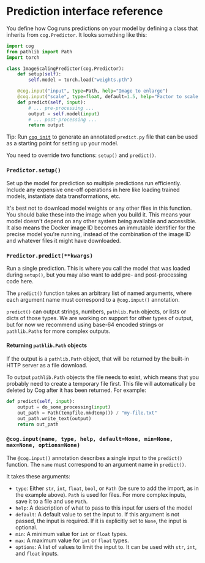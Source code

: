 # Prediction interface reference

You define how Cog runs predictions on your model by defining a class that inherits from `cog.Predictor`. It looks something like this:

```python
import cog
from pathlib import Path
import torch

class ImageScalingPredictor(cog.Predictor):
    def setup(self):
        self.model = torch.load("weights.pth")

    @cog.input("input", type=Path, help="Image to enlarge")
    @cog.input("scale", type=float, default=1.5, help="Factor to scale image by")
    def predict(self, input):
        # ... pre-processing ...
        output = self.model(input)
        # ... post-processing ...
        return output
```

Tip: Run [`cog init`](getting-started-own-model#initialization) to generate an annotated `predict.py` file that can be used as a starting point for setting up your model.

You need to override two functions: `setup()` and `predict()`.

### `Predictor.setup()`

Set up the model for prediction so multiple predictions run efficiently. Include any expensive one-off operations in here like loading trained models, instantiate data transformations, etc.

It's best not to download model weights or any other files in this function. You should bake these into the image when you build it. This means your model doesn't depend on any other system being available and accessible. It also means the Docker image ID becomes an immutable identifier for the precise model you're running, instead of the combination of the image ID and whatever files it might have downloaded.

### `Predictor.predict(**kwargs)`

Run a single prediction. This is where you call the model that was loaded during `setup()`, but you may also want to add pre- and post-processing code here.

The `predict()` function takes an arbitrary list of named arguments, where each argument name must correspond to a `@cog.input()` annotation.

`predict()` can output strings, numbers, `pathlib.Path` objects, or lists or dicts of those types. We are working on support for other types of output, but for now we recommend using base-64 encoded strings or `pathlib.Path`s for more complex outputs.

#### Returning `pathlib.Path` objects

If the output is a `pathlib.Path` object, that will be returned by the built-in HTTP server as a file download.

To output `pathlib.Path` objects the file needs to exist, which means that you probably need to create a temporary file first. This file will automatically be deleted by Cog after it has been returned. For example:

```python
def predict(self, input):
    output = do_some_processing(input)
    out_path = Path(tempfile.mkdtemp()) / "my-file.txt"
    out_path.write_text(output)
    return out_path
```

### `@cog.input(name, type, help, default=None, min=None, max=None, options=None)`

The `@cog.input()` annotation describes a single input to the `predict()` function. The `name` must correspond to an argument name in `predict()`.

It takes these arguments:

- `type`: Either `str`, `int`, `float`, `bool`, or `Path` (be sure to add the import, as in the example above). `Path` is used for files. For more complex inputs, save it to a file and use `Path`.
- `help`: A description of what to pass to this input for users of the model
- `default`: A default value to set the input to. If this argument is not passed, the input is required. If it is explicitly set to `None`, the input is optional.
- `min`: A minimum value for `int` or `float` types.
- `max`: A maximum value for `int` or `float` types.
- `options`: A list of values to limit the input to. It can be used with `str`, `int`, and `float` inputs.

